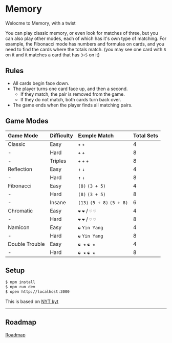 # Memory

Welocme to Memory, with a twist

You can play classic memory, or even look for matches of three, but you can also play other modes, each of which has it's own type of matching. For example, the Fibonacci mode has numbers and formulas on cards, and you need to find the cards where the totals match. (you may see one card with `8` on it and it matches a card that has `3+5` on it)

## Rules

* All cards begin face down.
* The player turns one card face up, and then a second.
  * If they match, the pair is removed from the game.
  * If they do not match, both cards turn back over.
* The game ends when the player finds all matching pairs.

## Game Modes

| Game Mode | Difficulty | Exmple Match | Total Sets |
| :-------- | :--------- | :----------- | :--------- |
| Classic | Easy | `✈` `✈` | 4 |
| -       | Hard | `✈` `✈` | 8 |
| -       | Triples | `✈` `✈` `✈` | 8 |
| Reflection | Easy | `↑` `↓` | 4 |
| -          | Hard | `↑` `↓` | 8 |
| Fibonacci | Easy | `(8)` `(3 + 5)` | 4 |
| -         | Hard | `(8)` `(3 + 5)` | 8 |
| -         | Insane | `(13)` `(5 + 8)` `(5 + 8)` | 6 |
| Chromatic | Easy | `❤` `❤` / `♡` `♡` | 4 |
| -         | Hard | `❤` `❤` / `♡` `♡` | 8 |
| Namicon | Easy | `☯` `Yin Yang` | 4 |
| -       | Hard | `☯` `Yin Yang` | 8 |
| Double Trouble | Easy | `☯ ★` `☯ ★` | 4 |
| -               | Hard | `☯ ★` `☯ ★` | 8 |

## Setup

```bash
$ npm install
$ npm run dev
$ open http://localhost:3000
```
This is based on [NYT kyt](https://github.com/NYTimes/kyt)

---

## Roadmap

[Roadmap](https://github.com/skiano/memory/issues/2)
